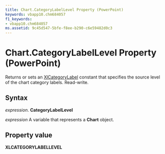 ```yaml
---
title: Chart.CategoryLabelLevel Property (PowerPoint)
keywords: vbapp10.chm684057
f1_keywords:
- vbapp10.chm684057
ms.assetid: 9c45d547-5bfe-f8ee-b290-c6e59482d0c3
---
```



# Chart.CategoryLabelLevel Property (PowerPoint)

Returns or sets an [XlCategoryLabel](http://msdn.microsoft.com/library/928d0096-9743-1cd6-842f-12050faefdf3%28Office.15%29.aspx) constant that specifies the source level of the chart category labels. Read-write.


## Syntax

 _expression_. **CategoryLabelLevel**

 _expression_ A variable that represents a **Chart** object.


## Property value

 **XLCATEGORYLABELLEVEL**


